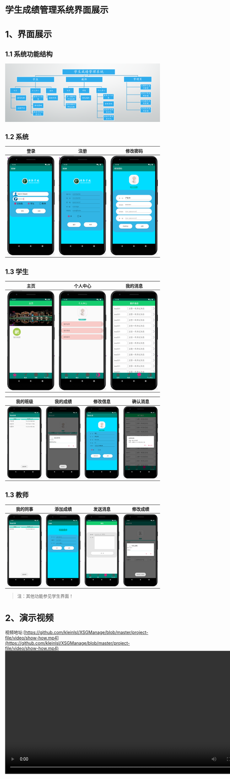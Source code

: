 # 学生成绩管理系统界面展示

# 1、界面展示
## 1.1 系统功能结构
![项目功能结构图](image/项目功能结构图.png)
## 1.2 系统

|  登录 | 注册  | 修改密码 |
|---|---|---|
| ![](image/login.png)  | ![register](image/register.png)  | ![student-updatePass](image/student-updatePass.png)   |
## 1.3 学生

|  主页 | 个人中心  |  我的消息   |
|---|---|---|
| ![student-main01](image/student-main01.png)  |  ![student-main02](image/student-main02.png) | ![student-main03](image/student-main03.png)|

|  我的班级 | 我的成绩  |  修改信息   | 确认消息|
|---|---|---|---|
| ![student-myClass](image/student-myClass.png) |  ![student-myGrade](image/student-myGrade.png) | ![student-myInfo](image/student-myInfo.png)| ![student-myMessage](image/student-myMessage.png)|

## 1.3 教师


| 我的同事 | 添加成绩 |  发送消息   | 修改成绩 |
|---|---|---|---|
| ![teacher-01](image/teacher-01.png) |  ![teacher-addGrade](image/teacher-addGrade.png) | ![teacher-sendMessage](image/teacher-sendMessage.png)| ![teacher-updateGrade](image/teacher-updateGrade.png)|

> 注：其他功能参见学生界面！



# 2、演示视频

视频地址:[https://github.com/kleinlsl/XSGManage/blob/master/project-file/video/show-how.mp4](https://github.com/kleinlsl/XSGManage/blob/master/project-file/video/show-how.mp4)
<video width="800" >
    <source src="video/show-how.mp4" type="video/mp4"/>
</video>

